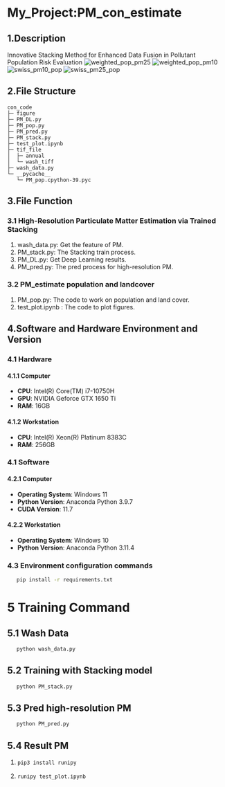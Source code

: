 <!--
 * @Author: jyyd23@mails.tsinghua.edu.cn
 * @Date: 2024-05-25 00:49:48
 * @LastEditors: jyyd23@mails.tsinghua.edu.cn
 * @LastEditTime: 2024-05-25 01:12:43
 * @FilePath: \con_code\README.md
 * @Description: 
 * 
 * Copyright (c) 2024 by ${git_name_email}, All Rights Reserved. 
-->

# My_Project:PM_con_estimate

## 1.Description

Innovative Stacking Method for Enhanced Data Fusion in Pollutant Population Risk Evaluation
![weighted_pop_pm25](https://github.com/Jyyd/PM_con_Estimate/figure/weighted_pop_pm25.png)
![weighted_pop_pm10](https://github.com/Jyyd/PM_con_Estimate/figure/weighted_pop_pm10.png)
![swiss_pm10_pop](https://github.com/Jyyd/PM_con_Estimate/figure/swiss_pm10_pop.png)
![swiss_pm25_pop](https://github.com/Jyyd/PM_con_Estimate/figure/swiss_pm25_pop.png)


## 2.File Structure
```
con_code
├─ figure
├─ PM_DL.py
├─ PM_pop.py
├─ PM_pred.py
├─ PM_stack.py
├─ test_plot.ipynb
├─ tif_file
│  ├─ annual
│  └─ wash_tiff
├─ wash_data.py
└─ __pycache__
   └─ PM_pop.cpython-39.pyc

```
## 3.File Function

### 3.1 High-Resolution Particulate Matter Estimation via Trained Stacking 
1. wash_data.py: Get the feature of PM.
2. PM_stack.py: The Stacking train process.
3. PM_DL.py: Get Deep Learning results.
4. PM_pred.py: The pred process for high-resolution PM.

### 3.2 PM_estimate population and landcover
1. PM_pop.py: The code to work on population and land cover.
2. test_plot.ipynb : The code to plot figures.

## 4.Software and Hardware Environment and Version

### 4.1 Hardware

#### 4.1.1 Computer
+ **CPU**: Intel(R) Core(TM) i7-10750H
+ **GPU**: NVIDIA Geforce GTX 1650 Ti
+ **RAM**: 16GB

#### 4.1.2 Workstation
+ **CPU**: Intel(R) Xeon(R) Platinum 8383C
+ **RAM**: 256GB

### 4.1 Software

#### 4.2.1 Computer
+ **Operating System**: Windows 11
+ **Python Version**: Anaconda Python 3.9.7
+ **CUDA Version**: 11.7

#### 4.2.2 Workstation
+ **Operating System**: Windows 10
+ **Python Version**: Anaconda Python 3.11.4

### 4.3 Environment configuration commands

 ```cmd
    pip install -r requirements.txt
```

# 5 Training Command

## 5.1 Wash Data
 ```cmd
    python wash_data.py
```

## 5.2 Training with Stacking model
 ```cmd
    python PM_stack.py
```

## 5.3 Pred high-resolution PM
 ```cmd
    python PM_pred.py
```

## 5.4 Result PM
1. ```cmd
   pip3 install runipy
   ```
2. ```cmd
   runipy test_plot.ipynb
   ```
